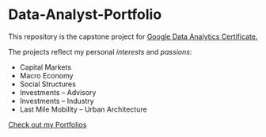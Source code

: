 # Data-Analyst-Portfolio

This repository is the capstone project for [Google Data Analytics Certificate.](https://www.coursera.org/professional-certificates/google-data-analytics)

The projects reflect my personal *interests* and *passions*:
+ Capital Markets
+ Macro Economy
+ Social Structures
+ Investments – Advisory
+ Investments – Industry
+ Last Mile Mobility – Urban Architecture


[Check out my Portfolios](https://github.com/Eternalspring22/Rzeczkowski.github.io.git)

